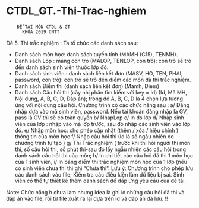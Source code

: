 # CTDL_GT.-Thi-Trac-nghiem
        ĐỀ TÀI MÔN CTDL & GT  
          KHÓA 2019 CNTT
 Đề 5. Thi trắc nghiệm : Ta tổ chức các danh sách sau:
- Danh sách môn học: danh sách tuyến tính (MAMH (C15), TENMH).
- Danh sách Lop : mảng con trỏ (MALOP, TENLOP, con trỏ): con trỏ sẻ trỏ đến danh sách
sinh viên thuộc lớp đó.
- Danh sách sinh viên : danh sách liên kết đơn (MASV, HO, TEN, PHAI, password, con
trỏ): con trỏ sẽ trỏ đến điểm các môn đã thi trắc nghiệm.
- Danh sách Điểm thi (danh sách liên kết đơn) (Mamh, Diem)
- Danh sách Câu hỏi thi (cây nhị phân tìm kiếm với key = Id) (Id, Mă MH, Nội dung, A, B,
C, D, Đáp án); trong đó A, B, C, D là 4 chọn lựa tương ứng với nội dung câu hỏi.
Chương trình có các chức năng sau :
        a/ Đăng nhập dựa vào mã sinh viên, password. Nếu tài khoản đăng nhập là GV, pass là GV
thì sẽ có toàn quyền
        b/ NhapLop
        c/ In ds lớp
        d/ Nhập sinh viên của lớp : nhập vào mã lớp trước, sau đó nhập các sinh viên vào lớp đó.
        e/ Nhập môn học: cho phép cập nhật (thêm / xóa / hiệu chỉnh ) thông tin của môn học
        f/ Nhập câu hỏi thi (Id là số ngẫu nhiên do chương trình tự tạo )
        g/ Thi Trắc nghiệm ( trước khi thi hỏi người thi môn thi, số câu hỏi thi, số phút thi-sau đó
lấy ngẫu nhiên các câu hỏi trong danh sách câu hỏi thi của môn;
        h/ In chi tiết các câu hỏi đã thi 1 môn học của 1 sinh viên,
        i/ In bảng điểm thi trắc nghiệm môn học của 1 lớp (nếu có sinh viên chưa thi thì ghi “Chưa
thi”.
                                Lưu ý: Chương trình cho phép lưu các danh sách vào file; Kiểm tra các điều kiện làm dữ
liệu bị sai. Sinh viên có thể tự thiết kế thêm danh sách để đáp ứng yêu cầu của đề tài.

Note: Chức năng h chưa làm nhưng idea là ghi id những câu hỏi đã thi và đáp án vào file, rồi từ file xuất ra lại dựa trên id và đáp án đã lưu. !!
